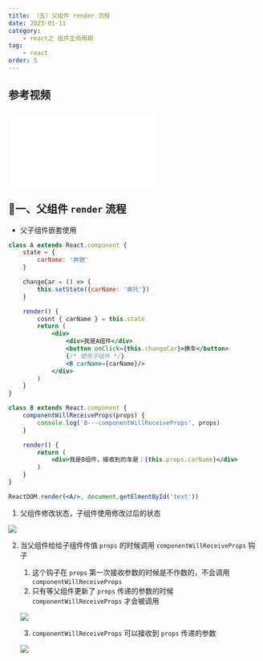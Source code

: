 ```yaml
---
title: （五）父组件 render 流程
date: 2023-01-11
category:
    - react之 组件生命周期
tag: 
    - react
order: 5
---
```


## 参考视频

<iframe src="//player.bilibili.com/player.html?aid=798144910&bvid=BV1wy4y1D7JT&cid=266611781&page=41" scrolling="no" border="0" frameborder="no" framespacing="0" allowfullscreen="true"> </iframe>

## 🐷一、父组件 `render` 流程

- 父子组件嵌套使用
```jsx
class A extends React.component {
    state = {
        carName: '奔驰'
    }

    changeCar = () => {
        this.setState({carName: '奥托'})
    }

    render() {
        cosnt { carName } = this.state
        return (
            <div>
                <div>我是A组件</div>
                <button onClick={this.changeCar}>换车</button>
                {/* 使用子组件 */}
                <B carName={carName}/>
            </div>
        )
    }
}

class B extends React.component {
    componentWillReceiveProps(props) {
        console.log('B---componentWillReceiveProps', props)
    }

    render() {
        return (
            <div>我是B组件，接收到的车是：{this.props.carName}</div>
        )
    }
}

ReactDOM.render(<A/>, document.getElmentById('text'))
```
1. 父组件修改状态，子组件使用修改过后的状态

![](https://image.zswei.xyz/img/202302052002659.png)

2. 当父组件给给子组件传值 `props` 的时候调用 `componentWillReceiveProps` 钩子
    1. 这个钩子在 `props` 第一次接收参数的时候是不作数的，不会调用 `componentWillReceiveProps`
    2. 只有等父组件更新了 `props` 传递的参数的时候 `componentWillReceiveProps` 才会被调用

    ![](https://image.zswei.xyz/img/202302052010441.png)

    3. `componentWillReceiveProps` 可以接收到 `props` 传递的参数

    ![](https://image.zswei.xyz/img/202302052011110.png)